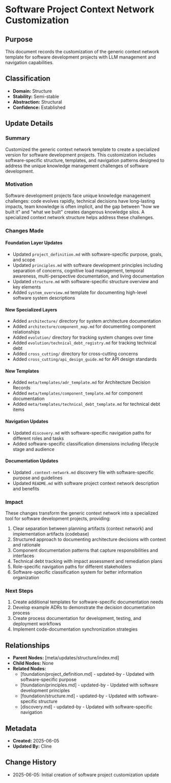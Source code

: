 # Software Project Context Network Customization

## Purpose
This document records the customization of the generic context network template for software development projects with LLM management and navigation capabilities.

## Classification
- **Domain:** Structure
- **Stability:** Semi-stable
- **Abstraction:** Structural
- **Confidence:** Established

## Update Details

### Summary
Customized the generic context network template to create a specialized version for software development projects. This customization includes software-specific structure, templates, and navigation patterns designed to address the unique knowledge management challenges of software development.

### Motivation
Software development projects face unique knowledge management challenges: code evolves rapidly, technical decisions have long-lasting impacts, team knowledge is often implicit, and the gap between "how we built it" and "what we built" creates dangerous knowledge silos. A specialized context network structure helps address these challenges.

### Changes Made

#### Foundation Layer Updates
- Updated `project_definition.md` with software-specific purpose, goals, and scope
- Updated `principles.md` with software development principles including separation of concerns, cognitive load management, temporal awareness, multi-perspective documentation, and living documentation
- Updated `structure.md` with software-specific structure overview and key elements
- Added `system_overview.md` template for documenting high-level software system descriptions

#### New Specialized Layers
- Added `architecture/` directory for system architecture documentation
- Added `architecture/component_map.md` for documenting component relationships
- Added `evolution/` directory for tracking system changes over time
- Added `evolution/technical_debt_registry.md` for tracking technical debt
- Added `cross_cutting/` directory for cross-cutting concerns
- Added `cross_cutting/api_design_guide.md` for API design standards

#### New Templates
- Added `meta/templates/adr_template.md` for Architecture Decision Records
- Added `meta/templates/component_template.md` for component documentation
- Added `meta/templates/technical_debt_template.md` for technical debt items

#### Navigation Updates
- Updated `discovery.md` with software-specific navigation paths for different roles and tasks
- Added software-specific classification dimensions including lifecycle stage and audience

#### Documentation Updates
- Updated `.context-network.md` discovery file with software-specific purpose and guidelines
- Updated `README.md` with software project context network description and benefits

### Impact
These changes transform the generic context network into a specialized tool for software development projects, providing:

1. Clear separation between planning artifacts (context network) and implementation artifacts (codebase)
2. Structured approach to documenting architecture decisions with context and rationale
3. Component documentation patterns that capture responsibilities and interfaces
4. Technical debt tracking with impact assessment and remediation plans
5. Role-specific navigation paths for different stakeholders
6. Software-specific classification system for better information organization

### Next Steps
1. Create additional templates for software-specific documentation needs
2. Develop example ADRs to demonstrate the decision documentation process
3. Create process documentation for development, testing, and deployment workflows
4. Implement code-documentation synchronization strategies

## Relationships
- **Parent Nodes:** [meta/updates/structure/index.md]
- **Child Nodes:** None
- **Related Nodes:** 
  - [foundation/project_definition.md] - updated-by - Updated with software-specific purpose
  - [foundation/principles.md] - updated-by - Updated with software development principles
  - [foundation/structure.md] - updated-by - Updated with software-specific structure
  - [discovery.md] - updated-by - Updated with software-specific navigation

## Metadata
- **Created:** 2025-06-05
- **Updated By:** Cline

## Change History
- 2025-06-05: Initial creation of software project customization update
